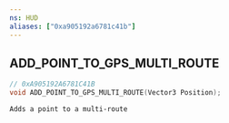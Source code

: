 ```yaml
---
ns: HUD
aliases: ["0xa905192a6781c41b"]
---
```

## ADD_POINT_TO_GPS_MULTI_ROUTE

```c
// 0xA905192A6781C41B
void ADD_POINT_TO_GPS_MULTI_ROUTE(Vector3 Position);
```

```
Adds a point to a multi-route
```
